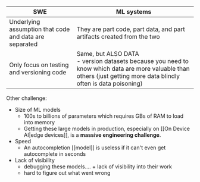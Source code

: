 
| SWE                                                    | ML systems                                                                                                                                                           |
| ------------------------------------------------------ | -------------------------------------------------------------------------------------------------------------------------------------------------------------------- |
| Underlying assumption that code and data are separated | They are part code, part data, and part artifacts created from the two                                                                                               |
| Only focus on testing and versioning code              | Same, but ALSO DATA<br>- version datasets because you need to know which data are more valuable than others (just getting more data blindly often is data poisoning) |

Other challenge: 
- Size of ML models
	- 100s to billions of parameters which requires GBs of RAM to load into memory
	- Getting these large models in production, especially on [[On Device AI|edge devices]], is a **massive engineering challenge**.
- Speed
	- An autocompletion [[model]] is useless if it can't even get autocomplete in seconds
- Lack of visibility
	- debugging these models.... + lack of visibility into their work
	- hard to figure out what went wrong